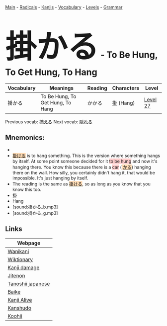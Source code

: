 <style> bigfont {font-size: 100px}</style>
[Main](../README.md) -
[Radicals](../radicals.md) -
[Kanjis](../kanjis.md) -
[Vocabulary](../vocabulary.md) -
[Levels](../levels.md) -
[Grammar](../grammar.md)
# <bigfont> 掛かる</bigfont> - To Be Hung, To Get Hung, To Hang 

| Vocabulary | Meanings | Reading | Characters | Level |
| --- | --- | --- | --- | --- |
| 掛かる | To Be Hung, To Get Hung, To Hang | かかる |  [掛](../kanjis/掛.md) (Hang) | [Level 27](../levels/wk_level27.md) |

Previous vocab: [捕える](捕える.md) Next vocab: [隠れる](隠れる.md) 

## Mnemonics:

* 
* <span style="background-color:#fed8b1"> [掛ける](https://jisho.org/search/掛ける)</span> is to hang something. This is the version where something hangs by itself. At some point someone decided for it <span style="background-color:#ffcccb"> to be hung</span> and now it's hanging there. You know this because there is a <span style="background-color:#ffcccb"> car</span> (<span style="background-color:#fed8b1"> [かる](https://jisho.org/search/かる)</span>) hanging there on the wall. How silly, you certainly didn't hang it, that would be impossible. It's just hanging by itself.
* The reading is the same as <span style="background-color:#fed8b1"> [掛ける](https://jisho.org/search/掛ける)</span>, so as long as you know that you know this too.
* 掛
* Hang
* [sound:掛かる_b.mp3]
* [sound:掛かる_g.mp3]


## Links 

| Webpage |
| --- |
| [Wanikani          ](https://www.wanikani.com/kanji/掛かる) |
| [Wiktionary        ](https://en.wiktionary.org/wiki/掛かる) |
| [Kanji damage      ](http://www.kanjidamage.com/kanji/search?utf8=✓&q=掛かる) |
| [Jitenon           ](https://jitenon.com/kanji/掛かる) |
| [Tanoshii japanese ](https://www.tanoshiijapanese.com/dictionary/kanji.cfm?k=掛かる) |
| [Baike             ](https://baike.baidu.com/item/掛かる) |
| [Kanji Alive       ](https://app.kanjialive.com/掛かる) |
| [Kanshudo          ](https://www.kanshudo.com/searchmn?q=掛かる) |
| [Koohii            ](https://kanji.koohii.com/study/kanji/掛かる) |

